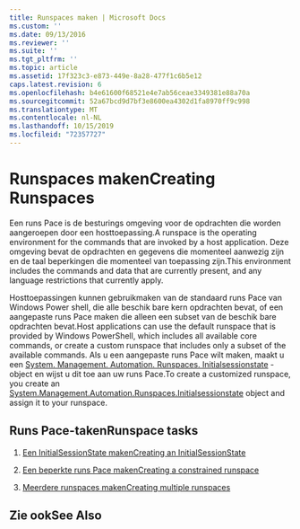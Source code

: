 ```yaml
---
title: Runspaces maken | Microsoft Docs
ms.custom: ''
ms.date: 09/13/2016
ms.reviewer: ''
ms.suite: ''
ms.tgt_pltfrm: ''
ms.topic: article
ms.assetid: 17f323c3-e873-449e-8a28-477f1c6b5e12
caps.latest.revision: 6
ms.openlocfilehash: b4e61600f68521e4e7ab56ceae3349381e88a70a
ms.sourcegitcommit: 52a67bcd9d7bf3e8600ea4302d1fa8970ff9c998
ms.translationtype: MT
ms.contentlocale: nl-NL
ms.lasthandoff: 10/15/2019
ms.locfileid: "72357727"
---
```

# <a name="creating-runspaces"></a><span data-ttu-id="0aa87-102">Runspaces maken</span><span class="sxs-lookup"><span data-stu-id="0aa87-102">Creating Runspaces</span></span>

<span data-ttu-id="0aa87-103">Een runs Pace is de besturings omgeving voor de opdrachten die worden aangeroepen door een hosttoepassing.</span><span class="sxs-lookup"><span data-stu-id="0aa87-103">A runspace is the operating environment for the commands that are invoked by a host application.</span></span> <span data-ttu-id="0aa87-104">Deze omgeving bevat de opdrachten en gegevens die momenteel aanwezig zijn en de taal beperkingen die momenteel van toepassing zijn.</span><span class="sxs-lookup"><span data-stu-id="0aa87-104">This environment includes the commands and data that are currently present, and any language restrictions that currently apply.</span></span>

 <span data-ttu-id="0aa87-105">Hosttoepassingen kunnen gebruikmaken van de standaard runs Pace van Windows Power shell, die alle beschik bare kern opdrachten bevat, of een aangepaste runs Pace maken die alleen een subset van de beschik bare opdrachten bevat.</span><span class="sxs-lookup"><span data-stu-id="0aa87-105">Host applications can use the default runspace that is provided by Windows PowerShell, which includes all available core commands, or create a custom runspace that includes only a subset of the available commands.</span></span> <span data-ttu-id="0aa87-106">Als u een aangepaste runs Pace wilt maken, maakt u een [System. Management. Automation. Runspaces. Initialsessionstate](/dotnet/api/System.Management.Automation.Runspaces.InitialSessionState) -object en wijst u dit toe aan uw runs Pace.</span><span class="sxs-lookup"><span data-stu-id="0aa87-106">To create a customized runspace, you create an [System.Management.Automation.Runspaces.Initialsessionstate](/dotnet/api/System.Management.Automation.Runspaces.InitialSessionState) object and assign it to your runspace.</span></span>

## <a name="runspace-tasks"></a><span data-ttu-id="0aa87-107">Runs Pace-taken</span><span class="sxs-lookup"><span data-stu-id="0aa87-107">Runspace tasks</span></span>

1. [<span data-ttu-id="0aa87-108">Een InitialSessionState maken</span><span class="sxs-lookup"><span data-stu-id="0aa87-108">Creating an InitialSessionState</span></span>](./creating-an-initialsessionstate.md)

2. [<span data-ttu-id="0aa87-109">Een beperkte runs Pace maken</span><span class="sxs-lookup"><span data-stu-id="0aa87-109">Creating a constrained runspace</span></span>](./creating-a-constrained-runspace.md)

3. [<span data-ttu-id="0aa87-110">Meerdere runspaces maken</span><span class="sxs-lookup"><span data-stu-id="0aa87-110">Creating multiple runspaces</span></span>](./creating-multiple-runspaces.md)

## <a name="see-also"></a><span data-ttu-id="0aa87-111">Zie ook</span><span class="sxs-lookup"><span data-stu-id="0aa87-111">See Also</span></span>
